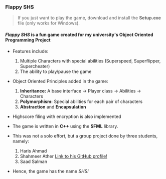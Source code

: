 ### Flappy SHS

> If you just want to play the game, download and install the **Setup.exe** file (only works for Windows).

#### *Flappy SHS* is a fun game created for my university's Object Oriented Programming Project
- Features include:
	1. Multiple Characters with special abilities (Superspeed, Superflipper, Supercheater)
	2. The ability to play/pause the game
- Object Oriented Principles added in the game:
	1. **Inheritance:** A base interface -> Player class -> Abilities -> Characters
	2. **Polymorphism:** Special abilities for each pair of characters
	3. **Abstraction** and **Encapsulation**
- Highscore filing with encryption is also implemented
- The game is written in **C++** using the **SFML** library.

- This was not a solo effort, but a group project done by three students, namely:
	1. Haris Ahmad
	2. Shahmeer Ather [Link to his GitHub profile!](https://github.com/shahmeerather)
	3. Saad Salman
- Hence, the game has the name *SHS!*
